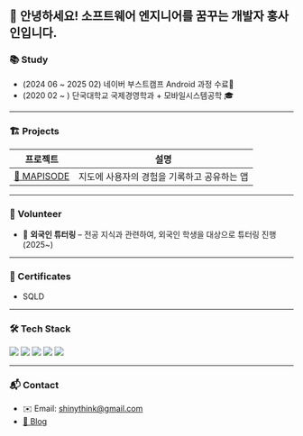 ## 👋 안녕하세요! 소프트웨어 엔지니어를 꿈꾸는 개발자 홍사인입니다.
### 📚 Study

- (2024 06 ~ 2025 02) 네이버 부스트캠프 Android 과정 수료📱
- (2020 02 ~ ) 단국대학교 국제경영학과 + 모바일시스템공학 🎓

---
  
### 🏗️ Projects

| 프로젝트 | 설명 |
|----------|------|
| [📍 MAPISODE](https://github.com/boostcampwm-2024/and05-MAPISODE) | 지도에 사용자의 경험을 기록하고 공유하는 앱 |

---

### 🙌 Volunteer
- 🌱 **외국인 튜터링** – 전공 지식과 관련하여, 외국인 학생을 대상으로 튜터링 진행 (2025~)

---

### 🎨 Certificates
- SQLD
---
### 🛠️ Tech Stack

<p>
  <img src="https://img.shields.io/badge/Android-3DDC84?style=flat&logo=android&logoColor=white"/>
  <img src="https://img.shields.io/badge/Kotlin-7F52FF?style=flat&logo=kotlin&logoColor=white"/>
  <img src="https://img.shields.io/badge/Java-007396?style=flat&logo=java&logoColor=white"/>
  <img src="https://img.shields.io/badge/Firebase-FFCA28?style=flat&logo=firebase&logoColor=black"/>
  <img src="https://img.shields.io/badge/Git-F05032?style=flat&logo=git&logoColor=white"/>
</p>

---
### 📬 Contact

- ✉️ Email: shinythink@gmail.com  
- [📝 Blog](https://shinythink.tistory.com/)
